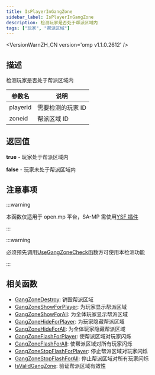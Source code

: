 ```yaml
---
title: IsPlayerInGangZone
sidebar_label: IsPlayerInGangZone
description: 检测玩家是否处于帮派区域内
tags: ["玩家", "帮派区域"]
---
```


<VersionWarnZH_CN version='omp v1.1.0.2612' />

## 描述

检测玩家是否处于帮派区域内

| 参数名   | 说明              |
| -------- | ----------------- |
| playerid | 需要检测的玩家 ID |
| zoneid   | 帮派区域 ID       |

## 返回值

**true** - 玩家处于帮派区域内

**false** - 玩家未处于帮派区域内

## 注意事项

:::warning

本函数仅适用于 open.mp 平台，SA-MP 需使用[YSF 插件](https://github.com/IS4Code/YSF/releases)

:::

:::warning

必须预先调用[UseGangZoneCheck](UseGangZoneCheck)函数方可使用本检测功能

:::

## 相关函数

- [GangZoneDestroy](GangZoneDestroy): 销毁帮派区域
- [GangZoneShowForPlayer](GangZoneShowForPlayer): 为玩家显示帮派区域
- [GangZoneShowForAll](GangZoneShowForAll): 为全体玩家显示帮派区域
- [GangZoneHideForPlayer](GangZoneHideForPlayer): 为玩家隐藏帮派区域
- [GangZoneHideForAll](GangZoneHideForAll): 为全体玩家隐藏帮派区域
- [GangZoneFlashForPlayer](GangZoneFlashForPlayer): 使帮派区域对玩家闪烁
- [GangZoneFlashForAll](GangZoneFlashForAll): 使帮派区域对所有玩家闪烁
- [GangZoneStopFlashForPlayer](GangZoneStopFlashForPlayer): 停止帮派区域对玩家闪烁
- [GangZoneStopFlashForAll](GangZoneStopFlashForAll): 停止帮派区域对所有玩家闪烁
- [IsValidGangZone](IsValidGangZone): 验证帮派区域有效性
